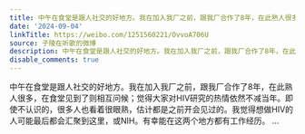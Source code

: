 ```yaml
---
title: 中午在食堂是跟人社交的好地方。我在加入我厂之前，跟我厂合作了8年，在此熟人很多，在食堂见到了则相互问候；觉得大家对HIV研究的热情依然不减当年。即使不认识...
date: '2024-09-04'
linkTitle: https://weibo.com/1251560221/OvvoA706U
source: 子陵在听歌的微博
description: 中午在食堂是跟人社交的好地方。我在加入我厂之前，跟我厂合作了8年，在此熟人很多，在食堂见到了则相互问候；觉得大家对HIV研究的热情依然不减当年。即使不认识的，很多人也看着很眼熟，估计都是之前开会见过的。我觉得想做HIV的人可能最后都会汇聚到这里，或NIH。有幸能在这两个地方都有工作经历。  ...
disable_comments: true
---
```

中午在食堂是跟人社交的好地方。我在加入我厂之前，跟我厂合作了8年，在此熟人很多，在食堂见到了则相互问候；觉得大家对HIV研究的热情依然不减当年。即使不认识的，很多人也看着很眼熟，估计都是之前开会见过的。我觉得想做HIV的人可能最后都会汇聚到这里，或NIH。有幸能在这两个地方都有工作经历。  ...